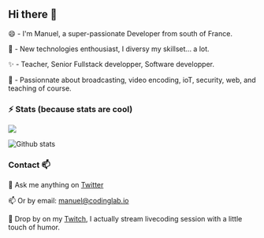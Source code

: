 ## Hi there 👋

😄 - I'm Manuel, a super-passionate Developer from south of France.

🌱 - New technologies enthousiast, I diversy my skillset... a lot. 

✨ - Teacher, Senior Fullstack developper, Software developper.

🔭 - Passionnate about broadcasting, video encoding, ioT, security, web, and teaching of course. 



### ⚡ Stats (because stats are cool)

![](https://komarev.com/ghpvc/?username=neolectron)

![Github stats](https://github-readme-stats.vercel.app/api?username=neolectron&show_icons=true&include_all_commits=true&count_private=true) 


### Contact 📫

💬 Ask me anything on <a href="https://twitter.com/neolectron">Twitter</a>

📫 Or by email: <a href="mailto:manuel@codinglab.io">manuel@codinglab.io</a>

🎥 Drop by on my <a href="https://twitch.tv/neolectron">Twitch</a>, I actually stream livecoding session with a little touch of humor.
